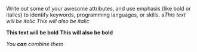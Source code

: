 Write out some of your awesome attributes, and use emphasis (like bold or italics) to identify keywords, programming languages, or skills. a*This text will be italic*
_This will also be italic_

**This text will be bold**
__This will also be bold__

_You **can** combine them_
